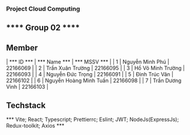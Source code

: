 ### Project Cloud Computing ###

  ## **** Group 02 **** ##

  ## Member ##
| *** ID *** |    *** Name ***         |  *** MSSV ***   |
| 1          |  Nguyễn Minh Phú        |    22166069     |
| 2          |  Trần Xuân Trường       |    22166095     |
| 3          |  Hồ Võ Minh Trường      |    22166093     |
| 4          |  Nguyễn Đức Trọng       |    22166091     |
| 5          |  Đinh Trúc Vân          |    22166102     |
| 6          |  Nguyễn Hoàng Minh Tuấn |    22166098     |
| 7          |  Trần Dương Vinh        |    22166103     |



## Techstack ##
***  Vite; React; Typescript; Prettierrc; Eslint; JWT; NodeJs(ExpressJs); Redux-toolkit; Axios ***